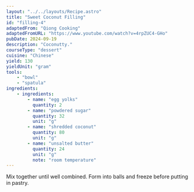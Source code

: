 ```yaml
---
layout: "../../layouts/Recipe.astro"
title: "Sweet Coconut Filling"
id: "filling-4"
adaptedFrom: "Qiong Cooking"
adaptedFromURL: "https://www.youtube.com/watch?v=4rpZUC4-GHo"
pubDate: 2024-09-19
description: "Coconutty."
courseType: "dessert"
cuisine: "Chinese"
yield: 130
yieldUnit: "gram"
tools:
    - "bowl"
    - "spatula"
ingredients:
    - ingredients:
        - name: "egg yolks"
          quantity: 2
        - name: "powdered sugar"
          quantity: 32
          unit: "g"
        - name: "shredded coconut"
          quantity: 80
          unit: "g"
        - name: "unsalted butter"
          quantity: 24
          unit: "g"
          note: "room temperature"
---
```

Mix together until well combined. Form into balls and freeze before putting in pastry.